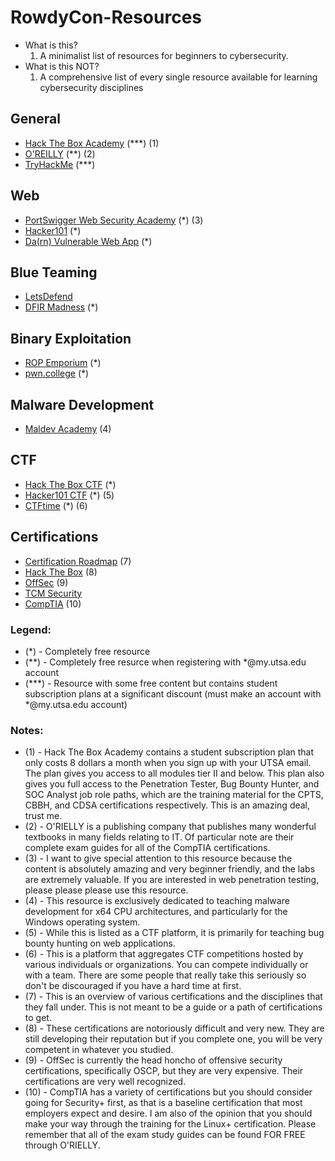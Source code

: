 # RowdyCon-Resources
- What is this?
  1. A minimalist list of resources for beginners to cybersecurity.
- What is this NOT?
  1. A comprehensive list of every single resource available for learning cybersecurity disciplines
 
## General
- [Hack The Box Academy](https://academy.hackthebox.com/) (***) (1)
- [O'REILLY](https://learning.oreilly.com) (**) (2)
- [TryHackMe](https://tryhackme.com/) (***)

## Web
- [PortSwigger Web Security Academy](https://portswigger.net/web-security/) (*) (3)
- [Hacker101](https://www.hacker101.com/) (*)
- [Da(rn) Vulnerable Web App](https://github.com/digininja/DVWA) (*)

## Blue Teaming
- [LetsDefend](https://www.letsdefend.io/)
- [DFIR Madness](https://dfirmadness.com/) (*)

## Binary Exploitation
- [ROP Emporium](https://ropemporium.com/) (*)
- [pwn.college](https://pwn.college) (*)

## Malware Development
- [Maldev Academy](https://maldevacademy.com/) (4)

## CTF
- [Hack The Box CTF](https://ctf.hackthebox.com/) (*)
- [Hacker101 CTF](https://ctf.hacker101.com/) (*) (5)
- [CTFtime](https://ctftime.org) (*) (6)

## Certifications
- [Certification Roadmap](https://pauljerimy.com/security-certification-roadmap/) (7)
- [Hack The Box](https://academy.hackthebox.com/preview/certifications) (8)
- [OffSec](https://www.offsec.com/courses-and-certifications/) (9)
- [TCM Security](https://certifications.tcm-sec.com/)
- [CompTIA](https://www.comptia.org/certifications) (10)

### Legend:
- (*) - Completely free resource
- (**) - Completely free resurce when registering with *@my.utsa.edu account
- (***) - Resource with some free content but contains student subscription plans at a significant discount (must make an account with *@my.utsa.edu account)

### Notes:
- (1) - Hack The Box Academy contains a student subscription plan that only costs 8 dollars a month when you sign up with your UTSA email. The plan gives you access to all modules tier II and below. This plan also gives you full access to the Penetration Tester, Bug Bounty Hunter, and SOC Analyst job role paths, which are the training material for the CPTS, CBBH, and CDSA certifications respectively. This is an amazing deal, trust me.
- (2) - O'RIELLY is a publishing company that publishes many wonderful textbooks in many fields relating to IT. Of particular note are their complete exam guides for all of the CompTIA certifications.
- (3) - I want to give special attention to this resource because the content is absolutely amazing and very beginner friendly, and the labs are extremely valuable. If you are interested in web penetration testing, please please please use this resource.
- (4) - This resource is exclusively dedicated to teaching malware development for x64 CPU architectures, and particularly for the Windows operating system.
- (5) - While this is listed as a CTF platform, it is primarily for teaching bug bounty hunting on web applications.
- (6) - This is a platform that aggregates CTF competitions hosted by various individuals or organizations. You can compete individually or with a team. There are some people that really take this seriously so don't be discouraged if you have a hard time at first.
- (7) - This is an overview of various certifications and the disciplines that they fall under. This is not meant to be a guide or a path of certifications to get.
- (8) - These certifications are notoriously difficult and very new. They are still developing their reputation but if you complete one, you will be very competent in whatever you studied.
- (9) - OffSec is currently the head honcho of offensive security certifications, specifically OSCP, but they are very expensive. Their certifications are very well recognized.
- (10) - CompTIA has a variety of certifications but you should consider going for Security+ first, as that is a baseline certification that most employers expect and desire. I am also of the opinion that you should make your way through the training for the Linux+ certification. Please remember that all of the exam study guides can be found FOR FREE through O'RIELLY.
